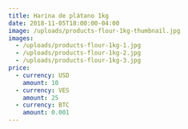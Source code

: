 ```yaml
---
title: Harina de plátano 1kg
date: 2018-11-05T18:00:00-04:00
image: /uploads/products-flour-1kg-thumbnail.jpg
images:
  - /uploads/products-flour-1kg-1.jpg
  - /uploads/products-flour-1kg-2.jpg
  - /uploads/products-flour-1kg-3.jpg
price:
  - currency: USD
    amount: 10
  - currency: VES
    amount: 25
  - currency: BTC
    amount: 0.001
---
```


